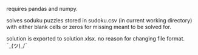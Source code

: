requires pandas and numpy.

solves soduku puzzles stored in sudoku.csv (in current working directory) with either blank cells or zeros for missing meant to be solved for.

solution is exported to solution.xlsx. no reason for changing file format. ¯\_(ツ)_/¯
